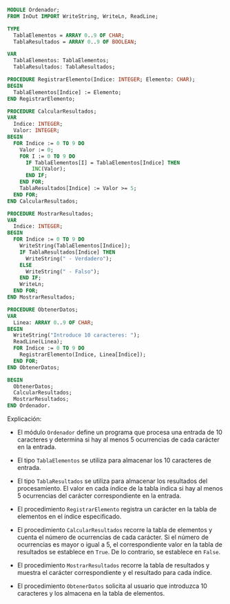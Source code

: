 ```modula-2
MODULE Ordenador;
FROM InOut IMPORT WriteString, WriteLn, ReadLine;

TYPE
  TablaElementos = ARRAY 0..9 OF CHAR;
  TablaResultados = ARRAY 0..9 OF BOOLEAN;

VAR
  TablaElementos: TablaElementos;
  TablaResultados: TablaResultados;

PROCEDURE RegistrarElemento(Indice: INTEGER; Elemento: CHAR);
BEGIN
  TablaElementos[Indice] := Elemento;
END RegistrarElemento;

PROCEDURE CalcularResultados;
VAR
  Indice: INTEGER;
  Valor: INTEGER;
BEGIN
  FOR Indice := 0 TO 9 DO
    Valor := 0;
    FOR I := 0 TO 9 DO
      IF TablaElementos[I] = TablaElementos[Indice] THEN
        INC(Valor);
      END IF;
    END FOR;
    TablaResultados[Indice] := Valor >= 5;
  END FOR;
END CalcularResultados;

PROCEDURE MostrarResultados;
VAR
  Indice: INTEGER;
BEGIN
  FOR Indice := 0 TO 9 DO
    WriteString(TablaElementos[Indice]);
    IF TablaResultados[Indice] THEN
      WriteString(" - Verdadero");
    ELSE
      WriteString(" - Falso");
    END IF;
    WriteLn;
  END FOR;
END MostrarResultados;

PROCEDURE ObtenerDatos;
VAR
  Linea: ARRAY 0..9 OF CHAR;
BEGIN
  WriteString("Introduce 10 caracteres: ");
  ReadLine(Linea);
  FOR Indice := 0 TO 9 DO
    RegistrarElemento(Indice, Linea[Indice]);
  END FOR;
END ObtenerDatos;

BEGIN
  ObtenerDatos;
  CalcularResultados;
  MostrarResultados;
END Ordenador.
```

Explicación:

* El módulo `Ordenador` define un programa que procesa una entrada de 10 caracteres y determina si hay al menos 5 ocurrencias de cada carácter en la entrada.

* El tipo `TablaElementos` se utiliza para almacenar los 10 caracteres de entrada.

* El tipo `TablaResultados` se utiliza para almacenar los resultados del procesamiento. El valor en cada índice de la tabla indica si hay al menos 5 ocurrencias del carácter correspondiente en la entrada.

* El procedimiento `RegistrarElemento` registra un carácter en la tabla de elementos en el índice especificado.

* El procedimiento `CalcularResultados` recorre la tabla de elementos y cuenta el número de ocurrencias de cada carácter. Si el número de ocurrencias es mayor o igual a 5, el correspondiente valor en la tabla de resultados se establece en `True`. De lo contrario, se establece en `False`.

* El procedimiento `MostrarResultados` recorre la tabla de resultados y muestra el carácter correspondiente y el resultado para cada índice.

* El procedimiento `ObtenerDatos` solicita al usuario que introduzca 10 caracteres y los almacena en la tabla de elementos.